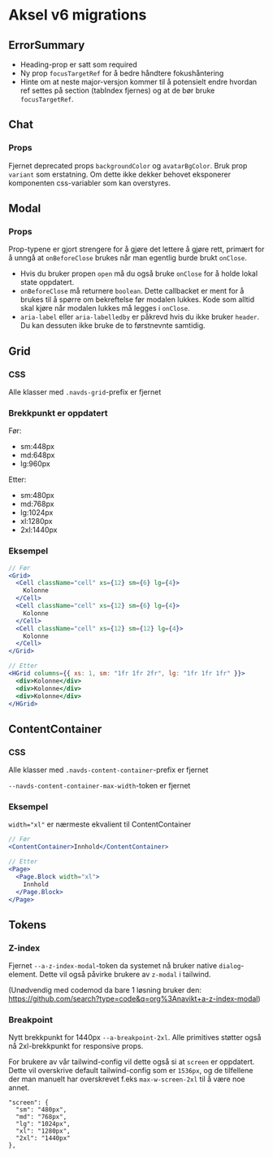# Aksel v6 migrations

## ErrorSummary

- Heading-prop er satt som required
- Ny prop `focusTargetRef` for å bedre håndtere fokushåntering
- Hinte om at neste major-versjon kommer til å potensielt endre hvordan ref settes på section (tabIndex fjernes) og at de bør bruke `focusTargetRef`.

## Chat

### Props

Fjernet deprecated props `backgroundColor` og `avatarBgColor`. Bruk prop `variant` som erstatning. Om dette ikke dekker behovet eksponerer komponenten css-variabler som kan overstyres.

## Modal

### Props

Prop-typene er gjort strengere for å gjøre det lettere å gjøre rett, primært for å unngå at `onBeforeClose` brukes når man egentlig burde brukt `onClose`.

- Hvis du bruker propen `open` må du også bruke `onClose` for å holde lokal state oppdatert.
- `onBeforeClose` må returnere `boolean`. Dette callbacket er ment for å brukes til å spørre om bekreftelse før modalen lukkes. Kode som alltid skal kjøre når modalen lukkes må legges i `onClose`.
- `aria-label` eller `aria-labelledby` er påkrevd hvis du ikke bruker `header`. Du kan dessuten ikke bruke de to førstnevnte samtidig.

## Grid

### CSS

Alle klasser med `.navds-grid`-prefix er fjernet

### Brekkpunkt er oppdatert

Før:

- sm:448px
- md:648px
- lg:960px

Etter:

- sm:480px
- md:768px
- lg:1024px
- xl:1280px
- 2xl:1440px

### Eksempel

```jsx
// Før
<Grid>
  <Cell className="cell" xs={12} sm={6} lg={4}>
    Kolonne
  </Cell>
  <Cell className="cell" xs={12} sm={6} lg={4}>
    Kolonne
  </Cell>
  <Cell className="cell" xs={12} sm={12} lg={4}>
    Kolonne
  </Cell>
</Grid>

// Etter
<HGrid columns={{ xs: 1, sm: "1fr 1fr 2fr", lg: "1fr 1fr 1fr" }}>
  <div>Kolonne</div>
  <div>Kolonne</div>
  <div>Kolonne</div>
</HGrid>
```

## ContentContainer

### CSS

Alle klasser med `.navds-content-container`-prefix er fjernet

`--navds-content-container-max-width`-token er fjernet

### Eksempel

`width="xl"` er nærmeste ekvalient til ContentContainer

```jsx
// Før
<ContentContainer>Innhold</ContentContainer>

// Etter
<Page>
  <Page.Block width="xl">
    Innhold
  </Page.Block>
</Page>
```

## Tokens

### Z-index

Fjernet `--a-z-index-modal`-token da systemet nå bruker native `dialog`-element. Dette vil også påvirke brukere av `z-modal` i tailwind.

(Unødvendig med codemod da bare 1 løsning bruker den: https://github.com/search?type=code&q=org%3Anavikt+a-z-index-modal)

### Breakpoint

Nytt brekkpunkt for 1440px `--a-breakpoint-2xl`. Alle primitives støtter også nå 2xl-brekkpunkt for responsive props.

For brukere av vår tailwind-config vil dette også si at `screen` er oppdatert. Dette vil overskrive default tailwind-config som er `1536px`, og de tilfellene der man manuelt har overskrevet f.eks `max-w-screen-2xl` til å være noe annet.

```
"screen": {
  "sm": "480px",
  "md": "768px",
  "lg": "1024px",
  "xl": "1280px",
  "2xl": "1440px"
},
```
